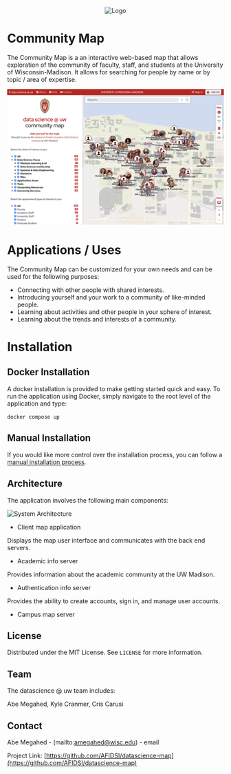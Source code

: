 <p align="center">
  <div align="center">
    <img src="./images/icon.svg" alt="Logo" style="width:50%">
  </div>
</p>

# Community Map

The Community Map is a an interactive web-based map that allows exploration of the community of faculty, staff, and students at the University of Wisconsin-Madison.  It allows for searching for people by name or by topic / area of expertise.

![Screen Shot](images/datascience-community-map.png)

# Applications / Uses

The Community Map can be customized for your own needs and can be used for the following purposes:

- Connecting with other people with shared interests.
- Introducing yourself and your work to a community of like-minded people.
- Learning about activities and other people in your sphere of interest.
- Learning about the trends and interests of a community.

# Installation

## Docker Installation

A docker installation is provided to make getting started quick and easy.  To run the application using Docker, simply navigate to the root level of the application and type:

```
docker compose up
```

## Manual Installation

If you would like more control over the installation process, you can follow a [manual installation process](INSTALL.MD).

## Architecture

The application involves the following main components:

![System Architecture](images/system-architecture.png)

- Client map application

Displays the map user interface and communicates with the back end servers.

- Academic info server

Provides information about the academic community at the UW Madison.

- Authentication info server

Provides the ability to create accounts, sign in, and manage user accounts.

- Campus map server

<!-- LICENSE -->
## License

Distributed under the MIT License. See `LICENSE` for more information.

<!-- TEAM -->
## Team
The datascience @ uw team includes:

Abe Megahed, Kyle Cranmer, Cris Carusi

<!-- CONTACT -->
## Contact

Abe Megahed - (mailto:amegahed@wisc.edu) - email

Project Link: [https://github.com/AFIDSI/datascience-map](https://github.com/AFIDSI/datascience-map)
